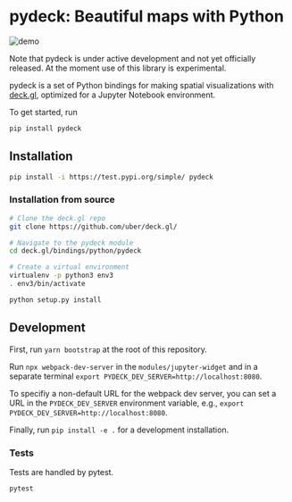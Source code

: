 # pydeck: Beautiful maps with Python

![demo](https://user-images.githubusercontent.com/2204757/58838976-1538f400-8615-11e9-84f6-a2fe42bb300b.gif)

Note that pydeck is under active development and not yet officially released. At the moment use of this library is experimental.

pydeck is a set of Python bindings for making spatial visualizations with [deck.gl](https://deck.gl),
optimized for a Jupyter Notebook environment.

To get started, run

```bash
pip install pydeck
```

## Installation

```bash
pip install -i https://test.pypi.org/simple/ pydeck
```

### Installation from source

```bash
# Clone the deck.gl repo
git clone https://github.com/uber/deck.gl/

# Navigate to the pydeck module
cd deck.gl/bindings/python/pydeck

# Create a virtual environment
virtualenv -p python3 env3
. env3/bin/activate

python setup.py install
```

## Development

First, run `yarn bootstrap` at the root of this repository.

Run `npx webpack-dev-server` in the `modules/jupyter-widget` and in a separate terminal `export PYDECK_DEV_SERVER=http://localhost:8080`.

To specifiy a non-default URL for the webpack dev server, you can set a URL in the `PYDECK_DEV_SERVER` environment variable,
e.g., `export PYDECK_DEV_SERVER=http://localhost:8080`.

Finally, run `pip install -e .` for a development installation.


### Tests

Tests are handled by pytest.

```bash
pytest
```
